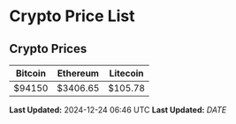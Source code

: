 # Crypto Price List

## Crypto Prices
| Bitcoin | Ethereum | Litecoin |
| ------- | -------- | -------- |
| $94150 | $3406.65 | $105.78 |
**Last Updated:** 2024-12-24 06:46 UTC
**Last Updated:** $DATE$
